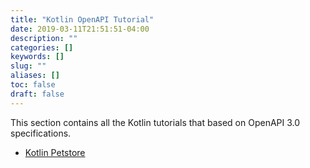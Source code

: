 ```yaml
---
title: "Kotlin OpenAPI Tutorial"
date: 2019-03-11T21:51:51-04:00
description: ""
categories: []
keywords: []
slug: ""
aliases: []
toc: false
draft: false
---
```


This section contains all the Kotlin tutorials that based on OpenAPI 3.0 specifications.

* [Kotlin Petstore](/tutorial/kotlin/openapi/petstore-kotlin/)
